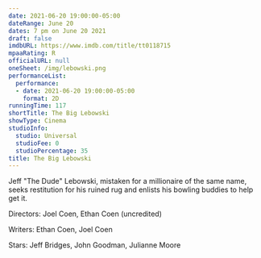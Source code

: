 ```yaml
---
date: 2021-06-20 19:00:00-05:00
dateRange: June 20
dates: 7 pm on June 20 2021
draft: false
imdbURL: https://www.imdb.com/title/tt0118715
mpaaRating: R
officialURL: null
oneSheet: /img/lebowski.png
performanceList:
  performance:
  - date: 2021-06-20 19:00:00-05:00
    format: 2D
runningTime: 117
shortTitle: The Big Lebowski
showType: Cinema
studioInfo:
  studio: Universal
  studioFee: 0
  studioPercentage: 35
title: The Big Lebowski
---
```


Jeff "The Dude" Lebowski, mistaken for a millionaire of the same name, seeks restitution for his ruined rug and enlists his bowling buddies to help get it.

Directors: Joel Coen, Ethan Coen (uncredited)

Writers: Ethan Coen, Joel Coen

Stars: Jeff Bridges, John Goodman, Julianne Moore